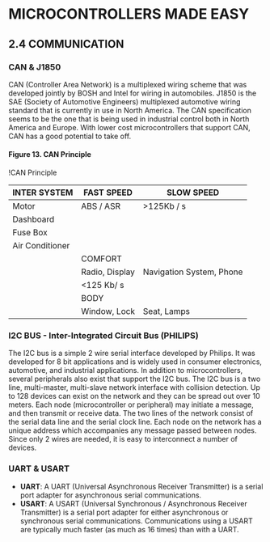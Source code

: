 # MICROCONTROLLERS MADE EASY

## 2.4 COMMUNICATION

### CAN &#x26; J1850
CAN (Controller Area Network) is a multiplexed wiring scheme that was developed jointly by BOSH and Intel for wiring in automobiles. J1850 is the SAE (Society of Automotive Engineers) multiplexed automotive wiring standard that is currently in use in North America. The CAN specification seems to be the one that is being used in industrial control both in North America and Europe. With lower cost microcontrollers that support CAN, CAN has a good potential to take off.

#### Figure 13. CAN Principle
!CAN Principle

| INTER SYSTEM | FAST SPEED | SLOW SPEED |
|--------------|------------|------------|
| Motor        | ABS / ASR  | >125Kb / s |
| Dashboard    |            |            |
| Fuse Box     |            |            |
| Air Conditioner |          |            |
|              | COMFORT    |            |
|              | Radio, Display | Navigation System, Phone |
|              | &#x3C;125 Kb/ s |            |
|              | BODY       |            |
|              | Window, Lock | Seat, Lamps |

### I2C BUS - Inter-Integrated Circuit Bus (PHILIPS)
The I2C bus is a simple 2 wire serial interface developed by Philips. It was developed for 8 bit applications and is widely used in consumer electronics, automotive, and industrial applications. In addition to microcontrollers, several peripherals also exist that support the I2C bus. The I2C bus is a two line, multi-master, multi-slave network interface with collision detection. Up to 128 devices can exist on the network and they can be spread out over 10 meters. Each node (microcontroller or peripheral) may initiate a message, and then transmit or receive data. The two lines of the network consist of the serial data line and the serial clock line. Each node on the network has a unique address which accompanies any message passed between nodes. Since only 2 wires are needed, it is easy to interconnect a number of devices.

### UART &#x26; USART
- **UART**: A UART (Universal Asynchronous Receiver Transmitter) is a serial port adapter for asynchronous serial communications.
- **USART**: A USART (Universal Synchronous / Asynchronous Receiver Transmitter) is a serial port adapter for either asynchronous or synchronous serial communications. Communications using a USART are typically much faster (as much as 16 times) than with a UART.